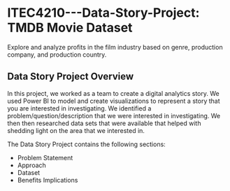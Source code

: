 # ITEC4210---Data-Story-Project: TMDB Movie Dataset
Explore and analyze profits in the film industry based on genre, production company, and production country.

## Data Story Project Overview
In this project, we worked as a team to create a digital analytics story. We used Power BI to model and create visualizations to represent a story that you are interested in investigating. 
We identified a problem/question/description that we were interested in investigating. We then then researched data sets that were available that helped with shedding light on the area that we interested in.  

The Data Story Project contains the following sections: 
- Problem Statement
- Approach
- Dataset
- Benefits Implications
